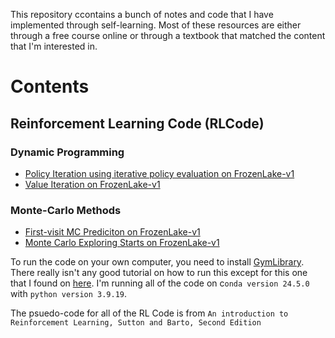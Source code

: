 This repository ccontains a bunch of notes and code that I have implemented through self-learning. Most of these resources are either through a free course online or through a textbook that matched the content that I'm interested in.

# Contents
## Reinforcement Learning Code (RLCode)
### Dynamic Programming
- [Policy Iteration using iterative policy evaluation on FrozenLake-v1](https://github.com/jasoon-chen/handwrittenNotes/blob/main/RLCode/DynamicProgramming/policyIteration.ipynb)
- [Value Iteration on FrozenLake-v1](https://github.com/jasoon-chen/handwrittenNotes/blob/main/RLCode/DynamicProgramming/valueIteration.ipynb)
### Monte-Carlo Methods
- [First-visit MC Prediciton on FrozenLake-v1](https://github.com/jasoon-chen/handwrittenNotes/blob/main/RLCode/MonteCarlo/firstVisitMonteCarlo.ipynb)
- [Monte Carlo Exploring Starts on FrozenLake-v1](https://github.com/jasoon-chen/handwrittenNotes/blob/main/RLCode/MonteCarlo/onPolicyFirstVisitMonteCarlo.ipynb)

To run the code on your own computer, you need to install [GymLibrary](https://www.gymlibrary.dev/content/basic_usage/). There really isn't any good tutorial on how to run this except for this one that I found on [here](https://www.youtube.com/watch?v=e3DyCg0fgx0). I'm running all of the code on c`onda version 24.5.0` with `python version 3.9.19`.

The psuedo-code for all of the RL Code is from `An introduction to Reinforcement Learning, Sutton and Barto, Second Edition`


